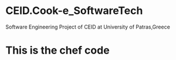 # CEID.Cook-e_SoftwareTech
Software Engineering Project of CEID at University of Patras,Greece

# This is the chef code
